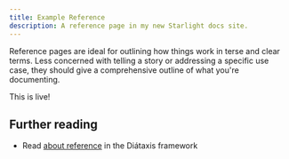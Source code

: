 ```yaml
---
title: Example Reference
description: A reference page in my new Starlight docs site.
---
```


Reference pages are ideal for outlining how things work in terse and clear terms.
Less concerned with telling a story or addressing a specific use case, they should give a comprehensive outline of what you're documenting.

This is live!

## Further reading

* Read [about reference](https://diataxis.fr/reference/) in the Diátaxis framework
